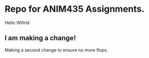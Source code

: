 # Repo for ANIM435 Assignments.
Hello Willrld

## I am making a change!
Making a second change to ensure no more flops.

